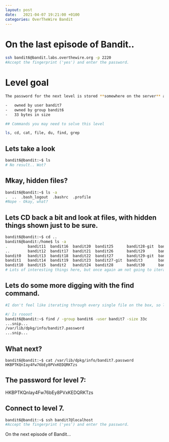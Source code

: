 ```yaml
---
layout: post
date:   2021-04-07 19:21:00 +0100
categories: OverTheWire Bandit
---
```

#  On the last episode of Bandit..

```bash
ssh bandit6@bandit.labs.overthewire.org -p 2220
#Accept the fingerprint ('yes') and enter the password.
```

# Level goal
```bash
The password for the next level is stored **somewhere on the server** and has all of the following properties:

-   owned by user bandit7
-   owned by group bandit6
-   33 bytes in size

## Commands you may need to solve this level

ls, cd, cat, file, du, find, grep
```

## Lets take a look
```bash
bandit6@bandit:~$ ls
# No result.. Wot?
```

## Mkay, hidden files?
```bash
bandit6@bandit:~$ ls -a
.  ..  .bash_logout  .bashrc  .profile
#Nope - Okay, what?
```

## Lets CD back a bit and look at files, with hidden things shown just to be sure.
```bash
bandit6@bandit:~$ cd ..
bandit6@bandit:/home$ ls -a
.         bandit11  bandit16  bandit20  bandit25      bandit28-git  bandit30-git  bandit4  bandit9
..        bandit12  bandit17  bandit21  bandit26      bandit29      bandit31      bandit5
bandit0   bandit13  bandit18  bandit22  bandit27      bandit29-git  bandit31-git  bandit6
bandit1   bandit14  bandit19  bandit23  bandit27-git  bandit3       bandit32      bandit7
bandit10  bandit15  bandit2   bandit24  bandit28      bandit30      bandit33      bandit8
# Lots of interesting things here, but once again am not going to iterate through everything.
```

## Lets do some more digging with the find command.
```bash
#I don't feel like iterating through every single file on the box, so lets start wit with owners and groups

#/ Is roooot
bandit6@bandit:~$ find / -group bandit6 -user bandit7 -size 33c
...snip...
/var/lib/dpkg/info/bandit7.password
...snip...
```

## What next?
```
bandit6@bandit:~$ cat /var/lib/dpkg/info/bandit7.password
HKBPTKQnIay4Fw76bEy8PVxKEDQRKTzs
```


## The password for level 7:

HKBPTKQnIay4Fw76bEy8PVxKEDQRKTzs


## Connect to level 7.
```bash
bandit6@bandit:~$ ssh bandit7@localhost
#Accept the fingerprint ('yes') and enter the password.
```

On the next episode of Bandit...
